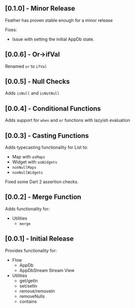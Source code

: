 ## [0.1.0] - Minor Release
Feather has proven stable enough for a minor release

Fixes:
* Issue with setting the initial AppDb state.

## [0.0.6] - Or->ifVal
Renamed `or` to `ifVal`

## [0.0.5] - Null Checks
Adds `isNull` and `isNotNull`

## [0.0.4] - Conditional Functions
Adds support for `when` and `or` functions with lazyish evaluation

## [0.0.3] - Casting Functions

Adds typecasting functionality for List<dynamic> to:
* Map with `asMaps`
* Widget with `asWidgets`
* `nonNullMaps`
* `nonNullWidgets`

Fixed some Dart 2 assertion checks.

## [0.0.2] - Merge Function

Adds functionality for:
* Utilities
  * `merge`

## [0.0.1] - Initial Release

Provides functionality for:
* Flow
  * AppDb
  * AppDbStream Stream View
* Utilities
  * get/getIn
  * set/setIn
  * remove/removeIn
  * removeNulls
  * contains

